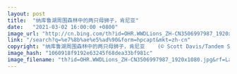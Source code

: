 ```yaml
---
layout: post
title:  "纳库鲁湖周围森林中的两只母狮子，肯尼亚"
date:   "2021-03-02 16:00:00 +0800"
image_url: "http://cn.bing.com/th?id=OHR.WWDLions_ZH-CN3506997987_1920x1080.jpg&rf=LaDigue_1920x1080.jpg&pid=hp"
link: "/search?q=%e7%8b%ae%e5%ad%90&form=hpcapt&mkt=zh-cn"
copyright: "纳库鲁湖周围森林中的两只母狮子，肯尼亚    (© Scott Davis/Tandem Stills + Motion)"
image_hash: "1060918f9192e63245f68dea33bf981c"
image_filename: "th?id=OHR.WWDLions_ZH-CN3506997987_1920x1080.jpg&rf=LaDigue_1920x1080.jpg&pid=hp"
---
```

